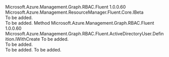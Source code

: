 <Type Name="IWithUsageLocationBeta" FullName="Microsoft.Azure.Management.Graph.RBAC.Fluent.ActiveDirectoryUser.Definition.IWithUsageLocationBeta">
  <TypeSignature Language="C#" Value="public interface IWithUsageLocationBeta : Microsoft.Azure.Management.ResourceManager.Fluent.Core.IBeta" />
  <TypeSignature Language="ILAsm" Value=".class public interface auto ansi abstract IWithUsageLocationBeta implements class Microsoft.Azure.Management.ResourceManager.Fluent.Core.IBeta" />
  <TypeSignature Language="DocId" Value="T:Microsoft.Azure.Management.Graph.RBAC.Fluent.ActiveDirectoryUser.Definition.IWithUsageLocationBeta" />
  <TypeSignature Language="VB.NET" Value="Public Interface IWithUsageLocationBeta&#xA;Implements IBeta" />
  <TypeSignature Language="F#" Value="type IWithUsageLocationBeta = interface&#xA;    interface IBeta" />
  <AssemblyInfo>
    <AssemblyName>Microsoft.Azure.Management.Graph.RBAC.Fluent</AssemblyName>
    <AssemblyVersion>1.0.0.60</AssemblyVersion>
  </AssemblyInfo>
  <Interfaces>
    <Interface>
      <InterfaceName>Microsoft.Azure.Management.ResourceManager.Fluent.Core.IBeta</InterfaceName>
    </Interface>
  </Interfaces>
  <Docs>
    <summary>To be added.</summary>
    <remarks>To be added.</remarks>
  </Docs>
  <Members>
    <Member MemberName="WithUsageLocation">
      <MemberSignature Language="C#" Value="public Microsoft.Azure.Management.Graph.RBAC.Fluent.ActiveDirectoryUser.Definition.IWithCreate WithUsageLocation (Microsoft.Azure.Management.ResourceManager.Fluent.Core.CountryISOCode usageLocation);" />
      <MemberSignature Language="ILAsm" Value=".method public hidebysig newslot virtual instance class Microsoft.Azure.Management.Graph.RBAC.Fluent.ActiveDirectoryUser.Definition.IWithCreate WithUsageLocation(class Microsoft.Azure.Management.ResourceManager.Fluent.Core.CountryISOCode usageLocation) cil managed" />
      <MemberSignature Language="DocId" Value="M:Microsoft.Azure.Management.Graph.RBAC.Fluent.ActiveDirectoryUser.Definition.IWithUsageLocationBeta.WithUsageLocation(Microsoft.Azure.Management.ResourceManager.Fluent.Core.CountryISOCode)" />
      <MemberSignature Language="VB.NET" Value="Public Function WithUsageLocation (usageLocation As CountryISOCode) As IWithCreate" />
      <MemberSignature Language="F#" Value="abstract member WithUsageLocation : Microsoft.Azure.Management.ResourceManager.Fluent.Core.CountryISOCode -&gt; Microsoft.Azure.Management.Graph.RBAC.Fluent.ActiveDirectoryUser.Definition.IWithCreate" Usage="iWithUsageLocationBeta.WithUsageLocation usageLocation" />
      <MemberType>Method</MemberType>
      <AssemblyInfo>
        <AssemblyName>Microsoft.Azure.Management.Graph.RBAC.Fluent</AssemblyName>
        <AssemblyVersion>1.0.0.60</AssemblyVersion>
      </AssemblyInfo>
      <ReturnValue>
        <ReturnType>Microsoft.Azure.Management.Graph.RBAC.Fluent.ActiveDirectoryUser.Definition.IWithCreate</ReturnType>
      </ReturnValue>
      <Parameters>
        <Parameter Name="usageLocation" Type="Microsoft.Azure.Management.ResourceManager.Fluent.Core.CountryISOCode" />
      </Parameters>
      <Docs>
        <param name="usageLocation">To be added.</param>
        <summary>To be added.</summary>
        <returns>To be added.</returns>
        <remarks>To be added.</remarks>
      </Docs>
    </Member>
  </Members>
</Type>